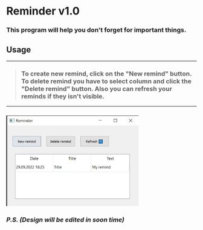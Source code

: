 # Reminder v1.0
### This program will help you don't forget for important things.

## Usage
___
> ### To create new remind, click on the __"New remind"__ button. To delete remind you have __to select column__ and click the __"Delete remind"__ button. Also you can __refresh__ your reminds if they isn't visible.
___
<img src="themes/image.jpg" width="350" style="margin-top: 10px">

### _P.S. (Design will be edited in soon time)_